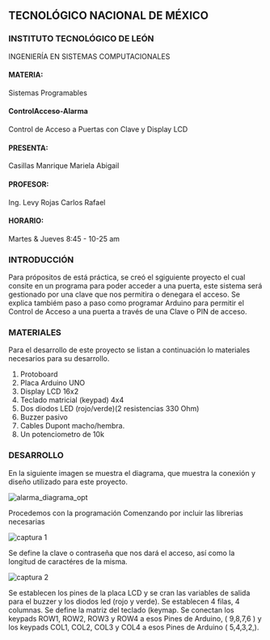 ## TECNOLÓGICO NACIONAL DE MÉXICO
### INSTITUTO TECNOLÓGICO DE LEÓN
INGENIERÍA EN SISTEMAS COMPUTACIONALES
#### MATERIA:
Sistemas Programables
#### ControlAcceso-Alarma
Control de Acceso a Puertas con Clave y Display LCD
#### PRESENTA:
Casillas Manrique Mariela Abigail
#### PROFESOR:
Ing. Levy Rojas Carlos Rafael
#### HORARIO:
Martes & Jueves 8:45 - 10-25 am



### INTRODUCCIÓN
Para própositos de está práctica, se creó el sgiguiente proyecto el cual consite en un programa
para poder acceder a una puerta, este sistema será gestionado por una clave que nos permitira o 
denegara el acceso. Se explica tambiém paso a paso como programar Arduino para permitir el 
Control de Acceso a una puerta a través de una Clave o PIN de acceso.

### MATERIALES
Para el desarrollo de este proyecto se listan a continuación lo materiales necesarios para su 
desarrollo.
1. Protoboard
2. Placa Arduino UNO 
3. Display LCD 16x2
4. Teclado matricial (keypad) 4x4
5. Dos diodos LED (rojo/verde)(2 resistencias 330 Ohm)
6. Buzzer pasivo
7. Cables Dupont macho/hembra.
8. Un potenciometro de 10k

### DESARROLLO
En la siguiente imagen se muestra el diagrama, que muestra la 
conexión y diseño utilizado para este proyecto.

![alarma_diagrama_opt](https://user-images.githubusercontent.com/43210622/46336144-8ab87480-c5ef-11e8-9b26-19d2a9830f64.png)

Procedemos con la programación 
Comenzando por incluir las librerias necesarias

![captura 1](https://user-images.githubusercontent.com/43210622/46337079-4da1b180-c5f2-11e8-9211-1bae951e4182.PNG)

Se define la clave o contraseña que nos dará el acceso, así como la longitud de 
caractéres de la misma.

![captura 2](https://user-images.githubusercontent.com/43210622/46337298-d4ef2500-c5f2-11e8-8172-48436c6cb796.PNG)

Se establecen los pines de la placa LCD y se cran las variables de salida
para el buzzer y los diodos led (rojo y verde). Se establecen 4 filas, 4 columnas.
Se define la matriz del teclado (keymap.
Se conectan los keypads ROW1, ROW2, ROW3 y ROW4 a esos Pines de Arduino, ( 9,8,7,6 )
y  los keypads COL1, COL2, COL3 y COL4 a esos Pines de Arduino ( 5,4,3,2,).






